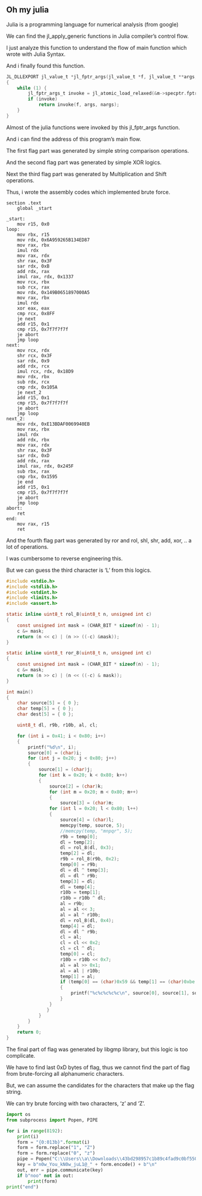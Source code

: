 ## Oh my julia

Julia is a programming language for numerical analysis (from google)

We can find the jl_apply_generic functions in Julia compiler’s control flow.

I just analyze this function to understand the flow of main function which wrote with Julia Syntax.

And i finally found this function.

```C
JL_DLLEXPORT jl_value_t *jl_fptr_args(jl_value_t *f, jl_value_t **args, uint32_t nargs, jl_code_instance_t *m)
{
    while (1) {
        jl_fptr_args_t invoke = jl_atomic_load_relaxed(&m->specptr.fptr1);
        if (invoke)
            return invoke(f, args, nargs);
    }
}
```

Almost of the julia functions were invoked by this jl_fptr_args function.

And i can find the address of this program’s main flow.

The first flag part was generated by simple string comparison operations.

And the second flag part was generated by simple XOR logics.

Next the third flag part was generated by Multiplication and Shift operations.

Thus, i wrote the assembly codes which implemented brute force.



```assembly
section .text
    global _start

_start:
    mov r15, 0x0
loop:
    mov rbx, r15
    mov rdx, 0x6A959265B134ED87
    mov rax, rbx
    imul rdx
    mov rax, rdx
    shr rax, 0x3F
    sar rdx, 0xB
    add rdx, rax
    imul rax, rdx, 0x1337
    mov rcx, rbx
    sub rcx, rax
    mov rdx, 0x149B0651897000A5
    mov rax, rbx
    imul rdx
    xor eax, eax
    cmp rcx, 0x8FF
    je next
    add r15, 0x1
    cmp r15, 0x7f7f7f7f
    je abort
    jmp loop
next:
    mov rcx, rdx
    shr rcx, 0x3F
    sar rdx, 0x9
    add rdx, rcx
    imul rcx, rdx, 0x18D9
    mov rdx, rbx
    sub rdx, rcx
    cmp rdx, 0x105A
    je next_2
    add r15, 0x1
    cmp r15, 0x7f7f7f7f
    je abort
    jmp loop
next_2:
    mov rdx, 0xE13BDAF0069940EB
    mov rax, rbx
    imul rdx
    add rdx, rbx
    mov rax, rdx
    shr rax, 0x3F
    sar rdx, 0xD
    add rdx, rax
    imul rax, rdx, 0x245F
    sub rbx, rax
    cmp rbx, 0x1595
    je end
    add r15, 0x1
    cmp r15, 0x7f7f7f7f
    je abort
    jmp loop
abort:
    ret
end:
    mov rax, r15
    ret
```

And the fourth flag part was generated by ror and rol, shl, shr, add, xor, .. a lot of operations.

I was cumbersome to reverse engineering this. 

But we can guess the third character is ‘L’ from this logics.



```c
#include <stdio.h>
#include <stdlib.h>
#include <stdint.h>
#include <limits.h>
#include <assert.h>

static inline uint8_t rol_8(uint8_t n, unsigned int c)
{
    const unsigned int mask = (CHAR_BIT * sizeof(n) - 1);
    c &= mask;
    return (n << c) | (n >> ((-c) &mask));
}

static inline uint8_t ror_8(uint8_t n, unsigned int c)
{
    const unsigned int mask = (CHAR_BIT * sizeof(n) - 1);
    c &= mask;
    return (n >> c) | (n << ((-c) & mask));
}

int main()
{
    char source[5] = { 0 };
    char temp[5] = { 0 };
    char dest[5] = { 0 };

    uint8_t dl, r9b, r10b, al, cl;

    for (int i = 0x41; i < 0x80; i++)
    {
        printf("%d\n", i);
        source[0] = (char)i;
        for (int j = 0x20; j < 0x80; j++)
        {
            source[1] = (char)j;
            for (int k = 0x20; k < 0x80; k++)
            {
                source[2] = (char)k;
                for (int m = 0x20; m < 0x80; m++)
                {
                    source[3] = (char)m;
                for (int l = 0x20; l < 0x80; l++)
                {
                    source[4] = (char)l;
                    memcpy(temp, source, 5);
                    //memcpy(temp, "mnpqr", 5);
                    r9b = temp[0];
                    dl = temp[2];
                    dl = rol_8(dl, 0x3);
                    temp[2] = dl;
                    r9b = rol_8(r9b, 0x2);
                    temp[0] = r9b;
                    dl = dl ^ temp[3];
                    dl = dl ^ r9b;
                    temp[3] = dl;
                    dl = temp[4];
                    r10b = temp[1];
                    r10b = r10b ^ dl;
                    al = r9b;
                    al = al << 3;
                    al = al ^ r10b;
                    dl = rol_8(dl, 0x4);
                    temp[4] = dl;
                    dl = dl ^ r9b;
                    cl = al;
                    cl = cl << 0x2;
                    cl = cl ^ dl;
                    temp[0] = cl;
                    r10b = r10b << 0x7;
                    al = al >> 0x1;
                    al = al | r10b;
                    temp[1] = al;
                    if (temp[0] == (char)0x59 && temp[1] == (char)0xbe && temp[2] == (char)0x62 && temp[3] == (char)0xfa && temp[4] == (char)0x04)
                    {
                        printf("%c%c%c%c%c\n", source[0], source[1], source[2], source[3], source[4]);
                    }
                }
               }
            }
        }
    }
    return 0;
}
```

The final part of flag was generated by libgmp library, but this logic is too complicate.

We have to find last 0xD bytes of flag, thus we cannot find the part of flag from brute-forcing all alphanumeric characters.

But, we can assume the candidates for the characters that make up the flag string.

We can try brute forcing with two characters, ‘z’ and ‘Z’.



```python
import os
from subprocess import Popen, PIPE

for i in range(8192):
    print(i)
    form = "{0:013b}".format(i)
    form = form.replace("1", "Z")
    form = form.replace("0", "z")
    pipe = Popen("C:\\Users\\a\\Downloads\\43bd298957c1b89c4fad9c0bf55024cc\\to_player\\crack.exe", shell=True, stdout=PIPE, stdin=PIPE)
    key = b"n0w_You_kN0w_juL1@_" + form.encode() + b"\n"
    out, err = pipe.communicate(key)
    if b"noo" not in out:
        print(form)
print("end")
```

